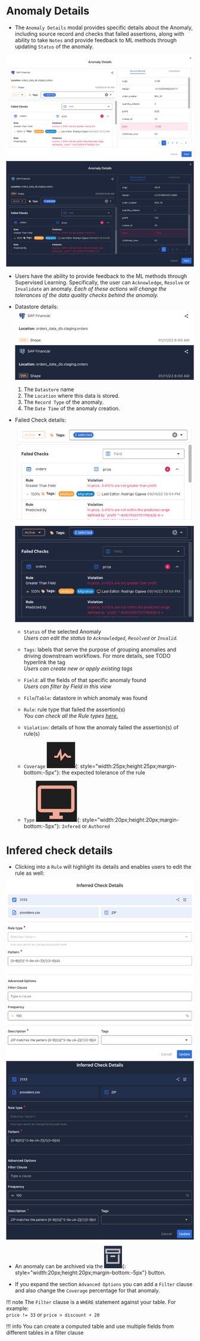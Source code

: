 # Anomaly Details

* The `Anomaly Details` modal provides specific details about the Anomaly, including source record and checks that failed assertions, along with ability to take `Notes` and provide feedback to ML methods through updating `Status` of the anomaly.

![Screenshot](../assets/anomalies/anomaly-details-light.png#only-light)
![Screenshot](../assets/anomalies/anomaly-details-dark.png#only-dark)

* Users have the ability to provide feedback to the ML methods through Supervised Learning. Specifically, the user can `Acknowledge`, `Resolve` or `Invalidate` an anomaly. 
    *Each of these actions will change the tolerances of the data quality checks behind the anomaly.*

* Datastore details:
    ![Screenshot](../assets/anomalies/anomaly-details-tab-1-light.png#only-light)
    ![Screenshot](../assets/anomalies/anomaly-details-tab-1-dark.png#only-dark)
    1. The `Datastore` name
    2. The `Location` where this data is stored.
    3. The `Record Type` of the anomaly.
    4. The `Date Time` of the anomaly creation.

* Failed Check details:
    <!-- ![Screenshot](../assets/anomalies/anomaly-details-tab-2.png) -->
    ![Screenshot](../assets/anomalies/anomaly-details-tab-2-light.png#only-light)
    ![Screenshot](../assets/anomalies/anomaly-details-tab-2-dark.png#only-dark)

    * `Status` of the selected Anomaly   
        *Users can edit the status to `Acknowledged`, `Resolved` or `Invalid`.*

    * `Tags`: labels that serve the purpose of grouping anomalies and driving downstream workflows. For more details, see TODO hyperlink the tag   
        *Users can create new or apply existing tags*

    * `Field`: all the fields of that specific anomaly found   
        *Users can filter by Field in this view*   

    * `File`/`Table`: datastore in which anomaly was found

    * `Rule`: rule type that failed the assertion(s)  
        *You can check all the Rule types [here.](/userguide/checks/what-is)*
    
    * `Violation`: details of how the anomaly failed the assertion(s) of rule(s)   

    * `Coverage` ![Screenshot](../assets/anomalies/coverage-dark.png){: style="width:25px;height:25px;margin-bottom:-5px"}: the expected tolerance of the rule

    * `Type`  ![Screenshot](../assets/anomalies/quality-check-type.png){: style="width:20px;height:20px;margin-bottom:-5px"}: `Infered` or `Authored`

# Infered check details

* Clicking into a `Rule` will highlight its details and enables users to edit the rule as well:

![Screenshot](../assets/anomalies/infered-check-details-section-light.png#only-light)
![Screenshot](../assets/anomalies/infered-check-details-section-dark.png#only-dark)

* An anomaly can be archived via the ![Screenshot](../assets/anomalies/archive.png){: style="width:20px;height:20px;margin-bottom:-5px"} button.

* If you expand the section `Advanced Options` you can add a `Filter` clause and also change the `Coverage` percentage for that anomaly.

!!! note
    The `Filter` clause is a `WHERE` statement against your table. For example:   
    `price != 33` or `price > discount + 20`

!!! info
    You can create a computed table and use multiple fields from different tables in a filter clause